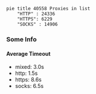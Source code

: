 
```mermaid
pie title 40558 Proxies in list
    "HTTP" : 24336
    "HTTPS": 6229
    "SOCKS" : 14906
```

### Some Info
#### Average Timeout

- mixed: 3.0s
- http: 1.5s
- https: 8.6s
- socks: 6.5s